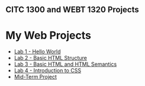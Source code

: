 ## CITC 1300 and WEBT 1320 Projects
<h1>My Web Projects</h1>

<ul> 
<li><a href="basic web desgn/index.html"> Lab 1 - Hello World<a></li>
<li><a href="lab 2/index.html"> Lab 2 - Basic HTML Structure<a></li>
<li><a href="lab 3/index.html"> Lab 3 - Basic HTML and HTML Semantics<a></li>
<li><a href="lab 4/index.html"> Lab 4 - Introduction to CSS<a></li>
<li><a href="midterm/index.html"> Mid-Term Project<a></li>
</ul>



